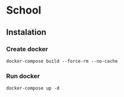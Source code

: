 # School

## Instalation

### Create docker
`docker-compose build --force-rm --no-cache`

### Run docker
`docker-compose up -d`